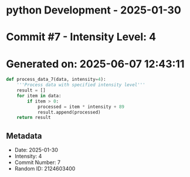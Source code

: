 ﻿# python Development - 2025-01-30
# Commit #7 - Intensity Level: 4
# Generated on: 2025-06-07 12:43:11
```python
def process_data_7(data, intensity=4):
    '''Process data with specified intensity level'''
    result = []
    for item in data:
        if item > 0:
            processed = item * intensity + 89
            result.append(processed)
    return result
```
## Metadata
- Date: 2025-01-30
- Intensity: 4
- Commit Number: 7
- Random ID: 2124603400
